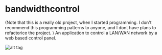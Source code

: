 # bandwidthcontrol
(Note that this is a really old project, when I started programming. I don't recommend this programming patterns to anyone, and I dont have plans to refactorice the project. )
An application to control a LAN/WAN network by a web based control panel.

![alt tag](https://i.gyazo.com/55b4402521afe2d4802f9f76b2660899.png)

